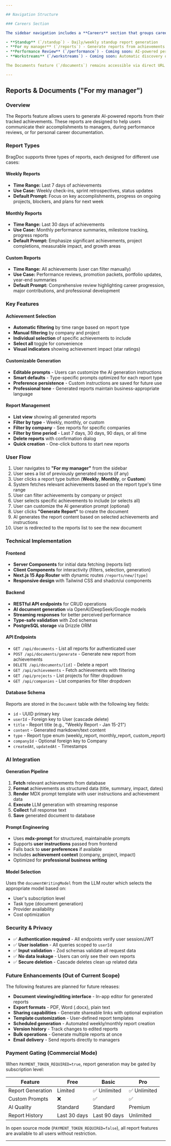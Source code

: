 ```yaml
---

## Navigation Structure

### Careers Section

The sidebar navigation includes a **Careers** section that groups career-related features:

- **Standup** (`/standup`) - Daily/weekly standup report generation
- **For my manager** (`/reports`) - Generate reports from achievements for managers
- **Performance Review** (`/performance`) - Coming soon: AI-powered performance review generation
- **Workstreams** (`/workstreams`) - Coming soon: Automatic discovery of thematic patterns in work

The Documents feature (`/documents`) remains accessible via direct URL but is no longer displayed in the sidebar navigation. Documents are accessible when generated through the "For my manager" reports flow.

---
```


## Reports & Documents ("For my manager")

### Overview

The Reports feature allows users to generate AI-powered reports from their tracked achievements. These reports are designed to help users communicate their accomplishments to managers, during performance reviews, or for personal career documentation.

### Report Types

BragDoc supports three types of reports, each designed for different use cases:

#### Weekly Reports
- **Time Range:** Last 7 days of achievements
- **Use Case:** Weekly check-ins, sprint retrospectives, status updates
- **Default Prompt:** Focus on key accomplishments, progress on ongoing projects, blockers, and plans for next week

#### Monthly Reports
- **Time Range:** Last 30 days of achievements  
- **Use Case:** Monthly performance summaries, milestone tracking, progress reports
- **Default Prompt:** Emphasize significant achievements, project completions, measurable impact, and growth areas

#### Custom Reports
- **Time Range:** All achievements (user can filter manually)
- **Use Case:** Performance reviews, promotion packets, portfolio updates, year-end summaries
- **Default Prompt:** Comprehensive review highlighting career progression, major contributions, and professional development

### Key Features

#### Achievement Selection
- **Automatic filtering** by time range based on report type
- **Manual filtering** by company and project
- **Individual selection** of specific achievements to include
- **Select all** toggle for convenience
- **Visual indicators** showing achievement impact (star ratings)

#### Customizable Generation
- **Editable prompts** - Users can customize the AI generation instructions
- **Smart defaults** - Type-specific prompts optimized for each report type
- **Preference persistence** - Custom instructions are saved for future use
- **Professional tone** - Generated reports maintain business-appropriate language

#### Report Management
- **List view** showing all generated reports
- **Filter by type** - Weekly, monthly, or custom
- **Filter by company** - See reports for specific companies
- **Filter by time period** - Last 7 days, 30 days, 90 days, or all time
- **Delete reports** with confirmation dialog
- **Quick creation** - One-click buttons to start new reports

### User Flow

1. User navigates to **"For my manager"** from the sidebar
2. User sees a list of previously generated reports (if any)
3. User clicks a report type button (**Weekly**, **Monthly**, or **Custom**)
4. System fetches relevant achievements based on the report type's time range
5. User can filter achievements by company or project
6. User selects specific achievements to include (or selects all)
7. User can customize the AI generation prompt (optional)
8. User clicks **"Generate Report"** to create the document
9. AI generates the report content based on selected achievements and instructions
10. User is redirected to the reports list to see the new document

### Technical Implementation

#### Frontend
- **Server Components** for initial data fetching (reports list)
- **Client Components** for interactivity (filters, selection, generation)
- **Next.js 15 App Router** with dynamic routes `/reports/new/[type]`
- **Responsive design** with Tailwind CSS and shadcn/ui components

#### Backend
- **RESTful API endpoints** for CRUD operations
- **AI document generation** via OpenAI/DeepSeek/Google models
- **Streaming responses** for better perceived performance
- **Type-safe validation** with Zod schemas
- **PostgreSQL storage** via Drizzle ORM

#### API Endpoints
- `GET /api/documents` - List all reports for authenticated user
- `POST /api/documents/generate` - Generate new report from achievements
- `DELETE /api/documents/[id]` - Delete a report
- `GET /api/achievements` - Fetch achievements with filtering
- `GET /api/projects` - List projects for filter dropdown
- `GET /api/companies` - List companies for filter dropdown

#### Database Schema
Reports are stored in the `Document` table with the following key fields:
- `id` - UUID primary key
- `userId` - Foreign key to User (cascade delete)
- `title` - Report title (e.g., "Weekly Report - Jan 15-21")
- `content` - Generated markdown/text content
- `type` - Report type enum (weekly_report, monthly_report, custom_report)
- `companyId` - Optional foreign key to Company
- `createdAt`, `updatedAt` - Timestamps

### AI Integration

#### Generation Pipeline
1. **Fetch** relevant achievements from database
2. **Format** achievements as structured data (title, summary, impact, dates)
3. **Render** MDX prompt template with user instructions and achievement data
4. **Execute** LLM generation with streaming response
5. **Collect** full response text
6. **Save** generated document to database

#### Prompt Engineering
- Uses **mdx-prompt** for structured, maintainable prompts
- Supports **user instructions** passed from frontend
- Falls back to **user preferences** if available
- Includes **achievement context** (company, project, impact)
- Optimized for **professional business writing**

#### Model Selection
Uses the `documentWritingModel` from the LLM router which selects the appropriate model based on:
- User's subscription level
- Task type (document generation)
- Provider availability
- Cost optimization

### Security & Privacy

- ✅ **Authentication required** - All endpoints verify user session/JWT
- ✅ **User isolation** - All queries scoped to `userId`
- ✅ **Input validation** - Zod schemas validate all request data
- ✅ **No data leakage** - Users can only see their own reports
- ✅ **Secure deletion** - Cascade deletes clean up related data

### Future Enhancements (Out of Current Scope)

The following features are planned for future releases:

- **Document viewing/editing interface** - In-app editor for generated reports
- **Export formats** - PDF, Word (.docx), plain text
- **Sharing capabilities** - Generate shareable links with optional expiration
- **Template customization** - User-defined report templates
- **Scheduled generation** - Automated weekly/monthly report creation
- **Version history** - Track changes to edited reports
- **Bulk operations** - Generate multiple reports at once
- **Email delivery** - Send reports directly to managers

### Payment Gating (Commercial Mode)

When `PAYMENT_TOKEN_REQUIRED=true`, report generation may be gated by subscription level:

| Feature | Free | Basic | Pro |
|---------|------|-------|-----|
| Report Generation | Limited | ✅ Unlimited | ✅ Unlimited |
| Custom Prompts | ❌ | ✅ | ✅ |
| AI Quality | Standard | Standard | Premium |
| Report History | Last 30 days | Last 90 days | Unlimited |

In open source mode (`PAYMENT_TOKEN_REQUIRED=false`), all report features are available to all users without restriction.

---
